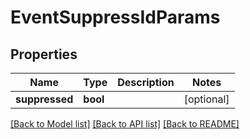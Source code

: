 # EventSuppressIdParams

## Properties
Name | Type | Description | Notes
------------ | ------------- | ------------- | -------------
**suppressed** | **bool** |  | [optional] 

[[Back to Model list]](../README.md#documentation-for-models) [[Back to API list]](../README.md#documentation-for-api-endpoints) [[Back to README]](../README.md)


